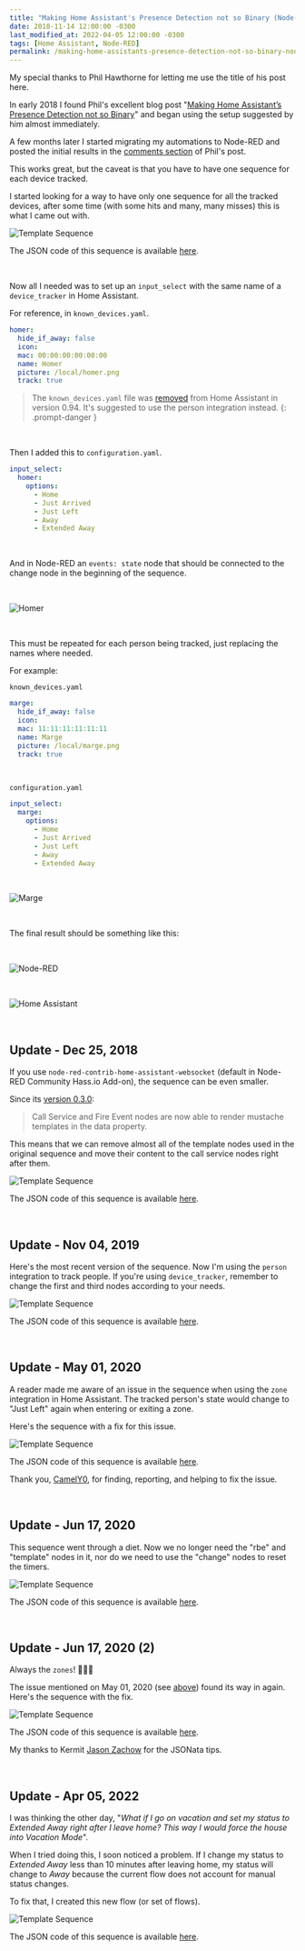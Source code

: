 ```yaml
---
title: "Making Home Assistant's Presence Detection not so Binary (Node-RED version)"
date: 2018-11-14 12:00:00 -0300
last_modified_at: 2022-04-05 12:00:00 -0300
tags: [Home Assistant, Node-RED]
permalink: /making-home-assistants-presence-detection-not-so-binary-node-red-version/
---
```

<!-- markdownlint-disable html -->
My special thanks to Phil Hawthorne for letting me use the title of his post here.

In early 2018 I found Phil's excellent blog post "[Making Home Assistant’s Presence Detection not so Binary](https://philhawthorne.com/making-home-assistants-presence-detection-not-so-binary/)" and began using the setup suggested by him almost immediately.

A few months later I started migrating my automations to Node-RED and posted the initial results in the [comments section](https://philhawthorne.com/making-home-assistants-presence-detection-not-so-binary/#comment-3945751887) of Phil's post.

This works great, but the caveat is that you have to have one sequence for each device tracked.

I started looking for a way to have only one sequence for all the tracked devices, after some time (with some hits and many, many misses) this is what I came out with.

![Template Sequence](/assets/img/2018-11-14-template_sequence.png)

The JSON code of this sequence is available <a href="/files/making-home-assistants-presence-detection-not-so-binary-node-red-version-v1.json" download target="_blank">here</a>.

<br />

Now all I needed was to set up an `input_select` with the same name of a `device_tracker` in Home Assistant.

For reference, in `known_devices.yaml`.

```yaml
homer:
  hide_if_away: false
  icon:
  mac: 00:00:00:00:00:00
  name: Homer
  picture: /local/homer.png
  track: true
```

> The `known_devices.yaml` file was [removed](https://www.home-assistant.io/blog/2019/06/05/release-94/#modernizing-the-device-tracker) from Home Assistant in version 0.94. It's suggested to use the person integration instead.
{: .prompt-danger }

<br />

Then I added this to `configuration.yaml`.

```yaml
input_select:
  homer:
    options:
      - Home
      - Just Arrived
      - Just Left
      - Away
      - Extended Away
```

<br />

And in Node-RED an `events: state` node that should be connected to the change node in the beginning of the sequence.

<br />

![Homer](/assets/img/2018-11-14-homer_node.png)

<br />

This must be repeated for each person being tracked, just replacing the names where needed.

For example:

`known_devices.yaml`

```yaml
marge:
  hide_if_away: false
  icon:
  mac: 11:11:11:11:11:11
  name: Marge
  picture: /local/marge.png
  track: true
```

<br />

`configuration.yaml`

```yaml
input_select:
  marge:
    options:
      - Home
      - Just Arrived
      - Just Left
      - Away
      - Extended Away
```

<br />

![Marge](/assets/img/2018-11-14-marge_node.png)

<br />

The final result should be something like this:

<br />

![Node-RED](/assets/img/2018-11-14-node-red.png)

<br />

![Home Assistant](/assets/img/2018-11-14-home-assistant.png)

<br />

## Update - Dec 25, 2018

If you use `node-red-contrib-home-assistant-websocket` (default in Node-RED Community Hass.io Add-on), the sequence can be even smaller.

Since its [version 0.3.0](https://github.com/zachowj/node-red-contrib-home-assistant-websocket/releases/tag/v0.3.0):

> Call Service and Fire Event nodes are now able to render mustache templates in the data property.

This means that we can remove almost all of the template nodes used in the original sequence and move their content to the call service nodes right after them.

![Template Sequence](/assets/img/2018-11-14-template_sequence_v2.png)

The JSON code of this sequence is available <a href="/files/making-home-assistants-presence-detection-not-so-binary-node-red-version-v2.json" download target="_blank">here</a>.

<br />

## Update - Nov 04, 2019

Here's the most recent version of the sequence. Now I'm using the `person` integration to track people. If you're using `device_tracker`, remember to change the first and third nodes according to your needs.

![Template Sequence](/assets/img/2018-11-14-template_sequence_v3.png)

The JSON code of this sequence is available <a href="/files/making-home-assistants-presence-detection-not-so-binary-node-red-version-v3.json" download target="_blank">here</a>.

<br />

## Update - May 01, 2020

A reader made me aware of an issue in the sequence when using the `zone` integration in Home Assistant. The tracked person's state would change to "Just Left" again when entering or exiting a zone.

Here's the sequence with a fix for this issue.

![Template Sequence](/assets/img/2018-11-14-template_sequence_v4.png)

The JSON code of this sequence is available <a href="/files/making-home-assistants-presence-detection-not-so-binary-node-red-version-v4.json" download target="_blank">here</a>.

Thank you, [CamelY0](https://disqus.com/by/camely0/), for finding, reporting, and helping to fix the issue.

<br />

## Update - Jun 17, 2020

This sequence went through a diet. Now we no longer need the "rbe" and "template" nodes in it, nor do we need to use the "change" nodes to reset the timers.

![Template Sequence](/assets/img/2018-11-14-template_sequence_v5.png)

The JSON code of this sequence is available <a href="/files/making-home-assistants-presence-detection-not-so-binary-node-red-version-v5.json" download target="_blank">here</a>.

<br />

## Update - Jun 17, 2020 (2)

Always the `zones`! 🤦🏼‍♂️

The issue mentioned on May 01, 2020 (see [above](#update---may-01-2020)) found its way in again. Here's the sequence with the fix.

![Template Sequence](/assets/img/2018-11-14-template_sequence_v6.png)

The JSON code of this sequence is available <a href="/files/making-home-assistants-presence-detection-not-so-binary-node-red-version-v6.json" download target="_blank">here</a>.

My thanks to Kermit [Jason Zachow](https://github.com/zachowj) for the JSONata tips.

<br />

## Update - Apr 05, 2022

I was thinking the other day, "_What if I go on vacation and set my status to Extended Away right after I leave home? This way I would force the house into Vacation Mode_".

When I tried doing this, I soon noticed a problem. If I change my status to _Extended Away_ less than 10 minutes after leaving home, my status will change to _Away_ because the current flow does not account for manual status changes.

To fix that, I created this new flow (or set of flows).

![Template Sequence](/assets/img/2022-05-05-template_sequence_v7.png)

The JSON code of this sequence is available <a href="/files/making-home-assistants-presence-detection-not-so-binary-node-red-version-v7.json" download target="_blank">here</a>.
